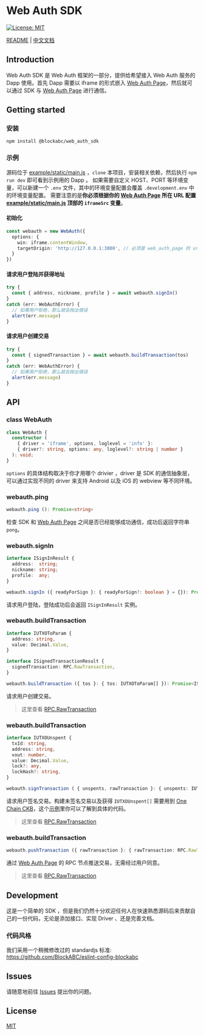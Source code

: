 # Web Auth SDK

[![License: MIT](https://img.shields.io/badge/License-MIT-green.svg)](https://opensource.org/licenses/MIT)

[README](README.md) | [中文文档](README.zh.md)


## Introduction

Web Auth SDK 是 Web Auth 框架的一部分，提供给希望接入 Web Auth 服务的 Dapp 使用。首先 Dapp 需要以 iframe 的形式嵌入 [Web Auth Page]，然后就可以通过 SDK 与 [Web Auth Page] 进行通信。


## Getting started

### 安装

```shell
npm install @blockabc/web_auth_sdk
```

### 示例

源码位于 [example/static/main.js](./example/static/main.js) ，`clone` 本项目，安装相关依赖，然后执行 `npm run dev` 即可看到示例用的 Dapp 。
如果需要自定义 HOST、PORT 等环境变量，可以新建一个 `.env` 文件，其中的环境变量配置会覆盖 `.development.env` 中的环境变量配置。
需要注意的是**你必须根据你的 [Web Auth Page] 所在 URL 配置 [example/static/main.js](./example/static/main.js) 顶部的 `iframeSrc` 变量**。

#### 初始化

```typescript
const webauth = new WebAuth({
  options: {
    win: iframe.contentWindow,
    targetOrigin: 'http://127.0.0.1:3000', // 必须是 web_auth_page 的 url
  }
})
```

#### 请求用户登陆并获得地址

```typescript
try {
  const { address, nickname, profile } = await webauth.signIn()
}
catch (err: WebAuthError) {
  // 如果用户拒绝，那么就会抛出错误
  alert(err.message)
}
```

#### 请求用户创建交易

```typescript
try {
  const { signedTransaction } = await webauth.buildTransaction(tos)
}
catch (err: WebAuthError) {
  // 如果用户拒绝，那么就会抛出错误
  alert(err.message)
}
```


## API

### class WebAuth

```typescript
class WebAuth {
  constructor (
    { driver = 'iframe', options, loglevel = 'info' }:
    { driver?: string, options: any, loglevel?: string | number }
  ): void;
}
```

`options` 的具体结构取决于你才用哪个 drivier ，driver 是 SDK 的通信抽象层，可以通过实现不同的 driver 来支持 Android 以及 iOS 的 webview 等不同环境。

### webauth.ping

```typescript
webauth.ping (): Promise<string>
```

检查 SDK 和 [Web Auth Page] 之间是否已经能够成功通信，成功后返回字符串 `pong`。

### webauth.signIn

```typescript
interface ISignInResult {
  address:  string;
  nickname: string;
  profile:  any;
}

webauth.signIn ({ readyForSign }: { readyForSign?: boolean } = {}): Promise<ISignInResult>
```

请求用户登陆，登陆成功后会返回 `ISignInResult` 实例。

### webauth.buildTransaction

```typescript
interface IUTXOToParam {
  address: string,
  value: Decimal.Value,
}

interface ISignedTransactionResult {
  signedTransaction: RPC.RawTransaction,
}

webauth.buildTransaction ({ tos }: { tos: IUTXOToParam[] }): Promise<ISignedTransactionResult>
```

请求用户创建交易。

> 这里查看 [RPC.RawTransaction]

### webauth.buildTransaction

```typescript
interface IUTXOUnspent {
  txId: string,
  address: string,
  vout: number,
  value: Decimal.Value,
  lock?: any,
  lockHash?: string,
}

webauth.signTransaction ( { unspents, rawTransaction }: { unspents: IUTXOUnspent[], rawTransaction: RPC.RawTransaction } ): Promise<ISignedTransactionResult>
```

请求用户签名交易。构建未签名交易以及获得 `IUTXOUnspent[]` 需要用到 [One Chain CKB](https://github.com/BlockABC/one_chain_ckb)，这个[示例](https://github.com/BlockABC/one_chain_ckb/blob/d5d441528d40c3769d087572e569abb3e0ab0784/example/node/ckb_create_unsigned_transaction.js#L18-L39)里你可以了解到具体的代码。

> 这里查看 [RPC.RawTransaction]

### webauth.buildTransaction

```typescript
webauth.pushTransaction ({ rawTransaction }: { rawTransaction: RPC.RawTransaction }): Promise<{ txId: string }>
```

通过 [Web Auth Page] 的 RPC 节点推送交易，无需经过用户同意。

> 这里查看 [RPC.RawTransaction]


## Development

这是一个简单的 SDK ，但是我们仍然十分欢迎任何人在快速熟悉源码后来贡献自己的一份代码，无论是添加接口、实现 Driver 、还是完善文档。

###

### 代码风格

我们采用一个稍微修改过的 standardjs 标准: https://github.com/BlockABC/eslint-config-blockabc


## Issues

请随意地前往 [Issues](https://github.com/BlockABC/web_auth_sdk/issues) 提出你的问题。


## License

[MIT](LICENSE)


[Web Auth Page]: https://github.com/BlockABC/web_auth_page/
[RPC.RawTransaction]: https://github.com/nervosnetwork/ckb-sdk-js/blob/34d62bb9c86b680e5887194131379c2a01b4f068/packages/ckb-sdk-rpc/types/rpc/index.d.ts#L83-L91
